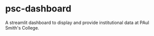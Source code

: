 # psc-dashboard
A streamlit dashboard to display and provide institutional data at PAul Smith's College.
